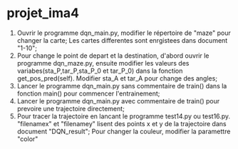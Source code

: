 # projet_ima4
1. Ouvrir le programme dqn_main.py, modifier le répertoire de "maze" pour changer la carte; Les cartes differentes sont enrgistees dans document "1-10"; <br />
2. Pour change le point de depart et la destination, d'abord ouvrir le programme dqn_maze.py, ensuite modifier les valeurs des variabes(sta_P,tar_P,sta_P_0 et tar_P_0) dans la fonction get_pos_pred(self). Modifier sta_A et tar_A pour change des angles;
3. Lancer le programme dqn_main.py sans commentaire de train() dans la fonction main() pour commencer l'entrainement; <br />
4. Lancer le programme dqn_main.py avec commentaire de train() pour prevoire une trajectoire directement; <br />
5. Pour tracer la trajectoire en lancant le programme test14.py ou test16.py. "filenamex" et "filenamey" lisent des points x et y de la trajectoire dans document "DQN_result"; Pour changer la couleur, modifier la paramettre "color" <br />
